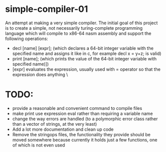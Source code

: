# simple-compiler-01
An attempt at making a very simple compiler.
The initial goal of this project is to create a simple, not necessarily turing-complete programming language which will compile to x86-64 nasm assembly and support the following operations:
- decl [name] [expr]; (which declares a 64-bit integer variable with the specified name and assigns it like in c, for example decl x = y+z; is valid)
- print [name]; (which prints the value of the 64-bit integer variable with specified name)])
- [expr] evaluates the expression, usually used with = operator so that the expression does anything
\
# TODO:
- provide a reasonable and convenient command to compile files
- make print use expression eval rather than requiring a variable name
- change the way errors are handled (to a polymorphic error class rather than a vector of strings, at the very least)
- Add a lot more documentation and clean up code
- Remove the stringops files, the functionality they provide should be moved somewhere because currently it holds just a few functions, one of which is not even used
